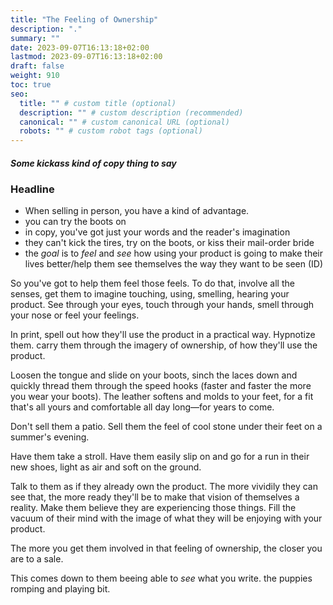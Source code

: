```yaml
---
title: "The Feeling of Ownership"
description: "."
summary: ""
date: 2023-09-07T16:13:18+02:00
lastmod: 2023-09-07T16:13:18+02:00
draft: false
weight: 910
toc: true
seo:
  title: "" # custom title (optional)
  description: "" # custom description (recommended)
  canonical: "" # custom canonical URL (optional)
  robots: "" # custom robot tags (optional)
---
```

##### Some kickass kind of copy thing to say

### Headline

* When selling in person, you have a kind of advantage.
* you can try the boots on
* in copy, you've got just your words and the reader's imagination
* they can't kick the tires, try on the boots, or kiss their mail-order bride
* the *goal* is to *feel* and *see* how using your product is going to make their lives better/help them see themselves the way they want to be seen (ID)




So you've got to help them feel those feels. To do that, involve all the senses, get them to imagine touching, using, smelling, hearing your product. See through your eyes, touch through your hands, smell through your nose or feel your feelings.

In print, spell out how they'll use the product in a practical way. Hypnotize them. carry them through the imagery of ownership, of how they'll use the product.

Loosen the tongue and slide on your boots, sinch the laces down and quickly thread them through the speed hooks (faster and faster the more you wear your boots). The leather softens and molds to your feet, for a fit that's all yours and comfortable all day long&mdash;for years to come.

Don't sell them a patio. Sell them the feel of cool stone under their feet on a summer's evening.

Have them take a stroll. Have them easily slip on and go for a run in their new shoes, light as air and soft on the ground.







Talk to them as if they already own the product. The more vividily they can see that, the more ready they'll be to make that vision of themselves a reality. Make them believe they are experiencing those things. Fill the vacuum of their mind with the image of what they will be enjoying with your product.

The more you get them involved in that feeling of ownership, the closer you are to a sale.

This comes down to them beeing able to *see* what you write. the puppies romping and playing bit.

